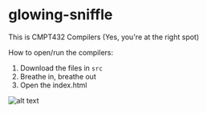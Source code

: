 # glowing-sniffle
This is CMPT432 Compilers (Yes, you're at the right spot)

How to open/run the compilers:
  1. Download the files in `src`
  3. Breathe in, breathe out
  4. Open the index.html 
  
  ![alt text](https://github.com/JaeKLee/glowing-sniffle/blob/master/tim-and-eric-mind-blown.gif)
